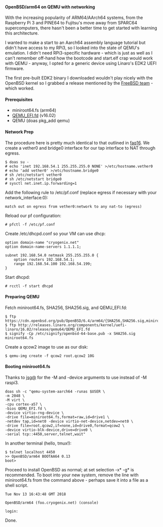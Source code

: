 #### OpenBSD/arm64 on QEMU with networking 

With the increasing popularity of ARM64/AArch64 systems, from the Raspberry Pi 3 and PINE64 to Fujitsu's move away from SPARC64 supercomputers, there hasn't been a better time to get started with learning this architecture.

I wanted to make a start to an Aarch64 assembly language tutorial but didn't have access to my RPi3, so I looked into the state of QEMU's emulation. I didn't need RPi3-specific hardware - which is just as well as I can't remember off-hand how the bootcode and start.elf crap would work with QEMU - anyway, I opted for a generic device using Linaro's EDK2 UEFI firmware.

The first pre-built EDK2 binary I downloaded wouldn't play nicely with the OpenBSD kernel so I grabbed a release mentioned by the [FreeBSD team](https://wiki.freebsd.org/arm64/QEMU) - which worked.

#### Prerequisites

- miniroot64.fs (arm64)
- [QEMU_EFI.fd](http://releases.linaro.org/components/kernel/uefi-linaro/16.02/release/qemu64/QEMU_EFI.fd) (v16.02) 
- QEMU (doas pkg_add qemu)

#### Network Prep

The procedure here is pretty much identical to that outlined in [faq16](https://www.openbsd.org/faq/faq16.html). We create a vether0 and bridge0 interface for our tap interface to NAT through egress.

    $ doas su -
    # echo 'inet 192.168.54.1 255.255.255.0 NONE' >/etc/hostname.vether0
    # echo 'add vether0' >/etc/hostname.bridge0
    # sh /etc/netstart vether0 
    # sh /etc/netstart bridge0 
    # sysctl net.inet.ip.forwarding=1

Add the following rule to /etc/pf.conf (replace egress if necessary with your network_interface:0):

    match out on egress from vether0:network to any nat-to (egress)

Reload our pf configuration:

    # pfctl -f /etc/pf.conf

Create /etc/dhcpd.conf so your VM can use dhcp:

    option domain-name "cryogenix.net"
    option domain-name-servers 1.1.1.1;

    subnet 192.168.54.0 netmask 255.255.255.0 {
    	option routers 192.168.54.1;
    	range 192.168.54.100 192.168.54.199;
    }

Start dhcpd:

    # rcctl -f start dhcpd

#### Preparing QEMU

Fetch miniroot64.fs, SHA256, SHA256.sig, and QEMU_EFI.fd:

    $ ftp https://cdn.openbsd.org/pub/OpenBSD/6.4/arm64/{SHA256,SHA256.sig,miniroot64.fs}
    $ ftp http://releases.linaro.org/components/kernel/uefi-linaro/16.02/release/qemu64/QEMU_EFI.fd 
    $ signify -Cp /etc/signify/openbsd-64-base.pub -x SHA256.sig miniroot64.fs

Create a qcow2 image to use as our disk:

    $ qemu-img create -f qcow2 root.qcow2 10G

#### Booting miniroot64.fs

Thanks to [jsg@](https://marc.info/?l=openbsd-arm&m=151582483025728&w=2) for the -M and -device arguments to use instead of -M raspi3.

    doas sh -c "qemu-system-aarch64 -runas $USER \
    -m 2048 \
    -M virt \
    -cpu cortex-a57 \
    -bios QEMU_EFI.fd \
    -device virtio-rng-device \
    -drive file=miniroot64.fs,format=raw,id=drive1 \
    -netdev tap,id=net0 -device virtio-net-device,netdev=net0 \
    -drive file=root.qcow2,if=none,id=drive0,format=qcow2 \
    -device virtio-blk-device,drive=drive0 \
    -serial tcp::4450,server,telnet,wait"

In another terminal (hello, tmux!):

    $ telnet localhost 4450
    >> OpenBSD/arm64 BOOTAA64 0.13
    boot>

Proceed to install OpenBSD as normal; at set selection -x* -g* is recommended. To boot into your new system, remove the line with miniroot64.fs from the command above - perhaps save it into a file as a shell script.

    Tue Nov 13 16:43:48 GMT 2018
    
    OpenBSD/arm64 (foo.cryogenix.net) (console)
    
    login:

Done.
